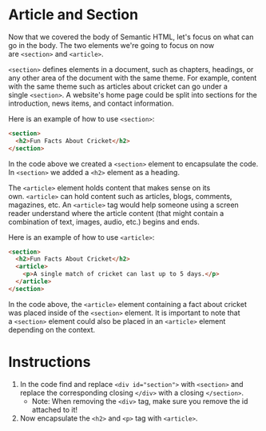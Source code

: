 Article and Section
===================

Now that we covered the body of Semantic HTML, let's focus on what can go in the body. The two elements we're going to focus on now are `<section>` and `<article>`.

`<section>` defines elements in a document, such as chapters, headings, or any other area of the document with the same theme. For example, content with the same theme such as articles about cricket can go under a single `<section>`. A website's home page could be split into sections for the introduction, news items, and contact information.

Here is an example of how to use `<section>`:
````html
<section>
  <h2>Fun Facts About Cricket</h2>
</section>
````

In the code above we created a `<section>` element to encapsulate the code. In `<section>` we added a `<h2>` element as a heading.

The `<article>` element holds content that makes sense on its own. `<article>` can hold content such as articles, blogs, comments, magazines, etc. An `<article>` tag would help someone using a screen reader understand where the article content (that might contain a combination of text, images, audio, etc.) begins and ends.

Here is an example of how to use `<article>`:
````html
<section>
  <h2>Fun Facts About Cricket</h2>
  <article>
    <p>A single match of cricket can last up to 5 days.</p>
  </article>
</section>
````
In the code above, the `<article>` element containing a fact about cricket was placed inside of the `<section>` element. It is important to note that a `<section>` element could also be placed in an `<article>` element depending on the context.

# Instructions

1. In the code find and replace `<div id="section">` with `<section>` and replace the corresponding closing `</div>` with a closing `</section>`.
    - Note: When removing the `<div>` tag, make sure you remove the id attached to it!
2. Now encapsulate the `<h2>` and `<p>` tag with `<article>`.